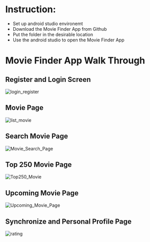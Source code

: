 # Instruction:
- Set up android studio environemt
- Download the Movie Finder App from Github
- Put the folder in the desirable location
- Use the android studio to open the Movie Finder App
# Movie Finder App Walk Through
## Register and Login Screen
![login_register](https://github.com/jianghuang588/Project/assets/143280771/25151349-421b-46ab-840e-d79cbb3f39a9)
## Movie Page
![list_movie](https://github.com/jianghuang588/Project/assets/143280771/871379b5-ae02-47f8-a85a-9c218a074861)
## Search Movie Page 
![Movie_Search_Page](https://github.com/user-attachments/assets/95c50b85-96aa-4615-b4b5-2adc839b899f)
## Top 250 Movie Page
![Top250_Movie](https://github.com/user-attachments/assets/ae9fb4e2-849f-472d-87ce-f7971ea72329)
## Upcoming Movie Page 
![Upcoming_Movie_Page](https://github.com/user-attachments/assets/47008cb8-4cda-468c-b6ea-17becffa8e2d)
## Synchronize and Personal Profile Page
![rating](https://github.com/user-attachments/assets/dabbe065-9c0b-4d71-9e4c-c56a1784b0e7)



